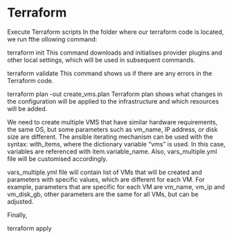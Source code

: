 # Terraform

Execute Terraform scripts
In the folder where our terraform code is located, we run fthe ollowing command:

terraform init 
This command downloads and initialises provider plugins and other local settings, which will be used in subsequent commands.

terraform validate 
This command shows us if there are any errors in the Terraform code.

terraform plan -out create_vms.plan
Terraform plan shows what changes in the configuration will be applied to the infrastructure and which resources will be added.

We need to create multiple VMS that have similar hardware requirements, the same OS, but some parameters such as vm_name, IP address, or disk size are different. The ansible iterating mechanism can be used with the syntax: with_items, where the dictionary variable “vms” is used. In this case, variables are referenced with item.variable_name. Also, vars_multiple.yml file will be customised accordingly.

vars_multiple.yml file will contain list of VMs that will be created and parameters with specific values, which are different for each VM. For example, parameters that are specific for each VM are vm_name, vm_ip and vm_disk_gb, other parameters are the same for all VMs, but can be adjusted.

Finally,

terraform apply

